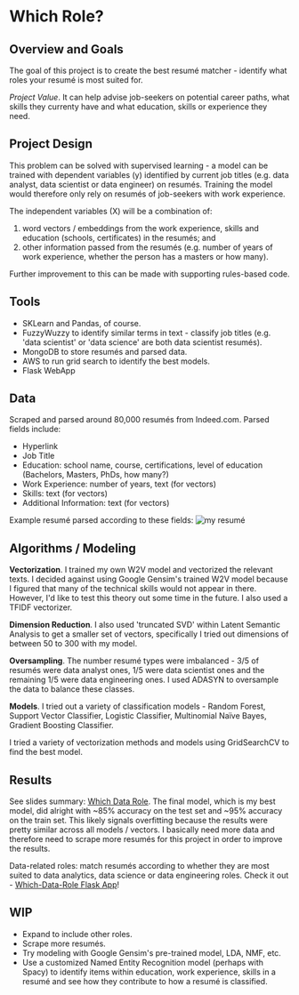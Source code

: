 # Which Role?

## Overview and Goals
The goal of this project is to create the best resumé matcher - identify what roles your resumé is most suited for.

*Project Value*. It can help advise job-seekers on potential career paths, what skills they currenty have and what education, skills or experience they need.

## Project Design
This problem can be solved with supervised learning - a model can be trained with dependent variables (y) identified by current job titles (e.g. data analyst, data scientist or data engineer) on resumés. Training the model would therefore only rely on resumés of job-seekers with work experience. 

The independent variables (X) will be a combination of:
1. word vectors / embeddings from the work experience, skills and education (schools, certificates) in the resumés; and
2. other information passed from the resumés (e.g. number of years of work experience, whether the person has a masters or how many).

Further improvement to this can be made with supporting rules-based code.

## Tools
+ SKLearn and Pandas, of course.
+ FuzzyWuzzy to identify similar terms in text - classify job titles (e.g. 'data scientist' or 'data science' are both data scientist resumés).
+ MongoDB to store resumés and parsed data.
+ AWS to run grid search to identify the best models.
+ Flask WebApp

## Data
Scraped and parsed around 80,000 resumés from Indeed.com.
Parsed fields include: 
+ Hyperlink
+ Job Title
+ Education: school name, course, certifications, level of education (Bachelors, Masters, PhDs, how many?)
+ Work Experience: number of years, text (for vectors)
+ Skills: text (for vectors)
+ Additional Information: text (for vectors)

Example resumé parsed according to these fields:
![my resumé](https://github.com/Karawkz/which_role/blob/master/Kara_Bethany_Liu_resum%C3%A9.png "my resumé")

## Algorithms / Modeling
**Vectorization**. I trained my own W2V model and vectorized the relevant texts. I decided against using Google Gensim's trained W2V model because I figured that many of the technical skills would not appear in there. However, I'd like to test this theory out some time in the future. I also used a TFIDF vectorizer.

**Dimension Reduction**. I also used 'truncated SVD' within Latent Semantic Analysis to get a smaller set of vectors, specifically I tried out dimensions of between 50 to 300 with my model.

**Oversampling**. The number resumé types were imbalanced - 3/5 of resumés were data analyst ones, 1/5 were data scientist ones and the remaining 1/5 were data engineering ones. I used ADASYN to oversample the data to balance these classes.

**Models**. I tried out a variety of classification models - Random Forest, Support Vector Classifier, Logistic Classifier, Multinomial Naïve Bayes, Gradient Boosting Classifier.

I tried a variety of vectorization methods and models using GridSearchCV to find the best model.

## Results
See slides summary: [Which Data Role](https://github.com/Karawkz/which_role/blob/master/which%20data%20role.pdf). The final model, which is my best model, did alright with ~85% accuracy on the test set and ~95% accuracy on the train set. This likely signals overfitting because the results were pretty similar across all models / vectors. I basically need more data and therefore need to scrape more resumés for this project in order to improve the results.

Data-related roles: match resumés according to whether they are most suited to data analytics, data science or data engineering roles.
Check it out - [Which-Data-Role Flask App](https://whichdatarole.herokuapp.com/)!

## WIP
+ Expand to include other roles.
+ Scrape more resumés.
+ Try modeling with Google Gensim's pre-trained model, LDA, NMF, etc.
+ Use a customized Named Entity Recognition model (perhaps with Spacy) to identify items within education, work experience, skills in a resumé and see how they contribute to how a resumé is classified.
